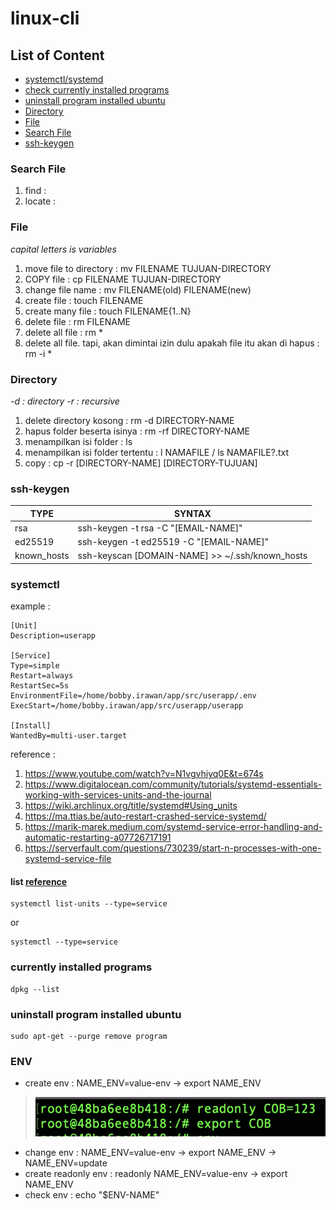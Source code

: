 # linux-cli

## List of Content
  - [systemctl/systemd](#systemctl)
  - [check currently installed programs](#currently-installed-programs)
  - [uninstall program installed ubuntu](#uninstall-program-installed-ubuntu)
  - [Directory](#directory)
  - [File](#file)
  - [Search File](#search-file)
  - [ssh-keygen](#ssh-keygen)

### Search File
1. find   :
2. locate :   

### File 
*capital letters is variables*
1. move file to directory  : mv FILENAME TUJUAN-DIRECTORY
2. COPY file               : cp FILENAME TUJUAN-DIRECTORY
3. change file name        : mv FILENAME(old) FILENAME(new)
4. create file             : touch FILENAME
5. create many file        : touch FILENAME{1..N}
6. delete file             : rm FILENAME
7. delete all file         : rm *
8. delete all file. tapi, akan dimintai izin dulu apakah file itu akan di hapus : rm -i *

### Directory
*-d : directory*
*-r : recursive*
1. delete directory kosong : rm -d DIRECTORY-NAME 
2. hapus folder beserta isinya : rm -rf DIRECTORY-NAME
3. menampilkan isi folder : ls
4. menampilkan isi folder tertentu : l NAMAFILE / ls NAMAFILE?.txt
5. copy : cp -r [DIRECTORY-NAME] [DIRECTORY-TUJUAN]

### ssh-keygen
| **TYPE** | **SYNTAX** |
| --- | --- |
| rsa | ssh-keygen -t rsa -C "[EMAIL-NAME]" |
| ed25519 | ssh-keygen -t ed25519 -C "[EMAIL-NAME]" |
| known_hosts | ssh-keyscan [DOMAIN-NAME] >> ~/.ssh/known_hosts |


### systemctl
example :
```
[Unit]
Description=userapp

[Service]
Type=simple
Restart=always
RestartSec=5s
EnvironmentFile=/home/bobby.irawan/app/src/userapp/.env
ExecStart=/home/bobby.irawan/app/src/userapp/userapp

[Install]
WantedBy=multi-user.target
```

reference :
1. https://www.youtube.com/watch?v=N1vgvhiyq0E&t=674s
2. https://www.digitalocean.com/community/tutorials/systemd-essentials-working-with-services-units-and-the-journal
3. https://wiki.archlinux.org/title/systemd#Using_units
4. https://ma.ttias.be/auto-restart-crashed-service-systemd/
5. https://marik-marek.medium.com/systemd-service-error-handling-and-automatic-restarting-a07726717191
6. https://serverfault.com/questions/730239/start-n-processes-with-one-systemd-service-file


#### list [reference](https://www.tecmint.com/list-all-running-services-under-systemd-in-linux/)
```
systemctl list-units --type=service
```
or
```
systemctl --type=service
```

### currently installed programs
```
dpkg --list
```

### uninstall program installed ubuntu
```
sudo apt-get --purge remove program
```

### ENV
- create env : NAME_ENV=value-env -> export NAME_ENV 
> ![This is an image](/test.png)
- change env : NAME_ENV=value-env -> export NAME_ENV -> NAME_ENV=update
- create readonly env : readonly NAME_ENV=value-env -> export NAME_ENV
- check env : echo "$ENV-NAME"
